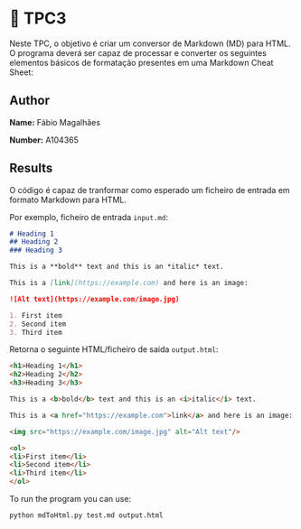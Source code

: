 # 📝 TPC3

Neste TPC, o objetivo é criar um conversor de Markdown (MD) para HTML. O programa deverá ser capaz de processar e converter os seguintes elementos básicos de formatação presentes em uma Markdown Cheat Sheet:

## Author
<p><strong>Name:</strong> Fábio Magalhães</p>
<p><strong>Number:</strong> A104365</p>

## Results

O código é capaz de tranformar como esperado um ficheiro de entrada em formato Markdown para HTML.

Por exemplo, ficheiro de entrada `input.md`:
```markdown
# Heading 1
## Heading 2
### Heading 3

This is a **bold** text and this is an *italic* text.

This is a [link](https://example.com) and here is an image:

![Alt text](https://example.com/image.jpg)

1. First item
2. Second item
3. Third item
```

Retorna o seguinte HTML/ficheiro de saida `output.html`:
```html
<h1>Heading 1</h1>
<h2>Heading 2</h2>
<h3>Heading 3</h3>

This is a <b>bold</b> text and this is an <i>italic</i> text.

This is a <a href="https://example.com">link</a> and here is an image:

<img src="https://example.com/image.jpg" alt="Alt text"/>

<ol>
<li>First item</li>
<li>Second item</li>
<li>Third item</li>
</ol>
```

To run the program you can use:
```bash
python mdToHtml.py test.md output.html
```